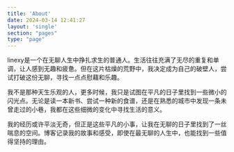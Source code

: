 ```yaml
---
title: 'About'
date: 2024-03-14 12:41:27
layout: 'single'
section: "pages"
type: "page"
---
```


linexy是一个在无聊人生中挣扎求生的普通人。生活往往充满了无尽的重复和单调，让人感到无趣和疲惫。但在这片枯燥的荒野中，我决定成为自己的破壁人，尝试打破这份无聊，寻找一点点慰藉和乐趣。

我不是那种天生乐观的人，更多时候，我只是试图在平凡的日子里找到一些微小的闪光点。无论是读一本新书、尝试一种新的食谱，还是在熟悉的城市中发现一条未曾走过的小巷，我都在这些细微的变化中寻找生活的意义。

我的经历或许平淡无奇，但正是这些平凡的小事，让我在无聊的日子里找到了一丝喘息的空间。博客记录我的故事和感受，即使在最无聊的人生中，也能找到一些值得坚持的理由。

